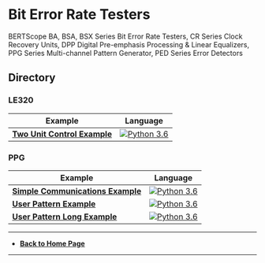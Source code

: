 # Bit Error Rate Testers
BERTScope BA, BSA, BSX Series Bit Error Rate Testers, CR Series Clock Recovery Units, DPP Digital Pre-emphasis Processing & Linear Equalizers, PPG Series Multi-channel Pattern Generator, PED Series Error Detectors 

## Directory
### LE320
| Example                                                 | Language                                                     |
| ------------------------------------------------------- | ------------------------------------------------------------ |
| **[Two Unit Control Example](./src/TwoUnitCtlExample)** | [![Python 3.6](https://img.shields.io/badge/python-3.6-&?labelColor=3E434A&colorB=006281&logo=python)](https://www.python.org/downloads/release/python-360/) |

### PPG 

| Example                                                | Language                                                     |
| ------------------------------------------------------ | ------------------------------------------------------------ |
| **[Simple Communications Example](./src/PPGExamples)** | [![Python 3.6](https://img.shields.io/badge/python-3.6-&?labelColor=3E434A&colorB=006281&logo=python)](https://www.python.org/downloads/release/python-360/) |
| **[User Pattern Example](./src/PPGExamples)**          | [![Python 3.6](https://img.shields.io/badge/python-3.6-&?labelColor=3E434A&colorB=006281&logo=python)](https://www.python.org/downloads/release/python-360/) |
| **[User Pattern Long Example](./src/PPGExamples)**     | [![Python 3.6](https://img.shields.io/badge/python-3.6-&?labelColor=3E434A&colorB=006281&logo=python)](https://www.python.org/downloads/release/python-360/) |



----
* **[Back to Home Page](./../../README.md)**

----

